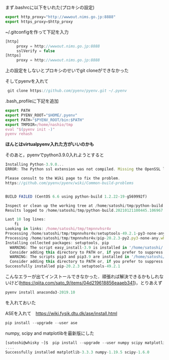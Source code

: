まず.bashrcに以下をいれた(プロキシの設定)

```js
export http_proxy="http://wwwout.nims.go.jp:8888"
export https_proxy=$http_proxy
```

~/.gitconfigを作って下記を入力

```js
[http]
     proxy = http://wwwout.nims.go.jp:8888
     sslVerify = false
[https]
     proxy = http://wwwout.nims.go.jp:8888
```

上の設定をしないとプロキシのせいでgit cloneができなかった

そしてpyenvを入れて

```js
 git clone https://github.com/pyenv/pyenv.git ~/.pyenv
```

.bash_profileに下記を追加

```js
export PATH
export PYENV_ROOT="$HOME/.pyenv"
export PATH="$PYENV_ROOT/bin:$PATH"
export TMPDIR=/home/nashio/tmp
eval "$(pyenv init -)"
pyenv rehash
```

**ほんとはvirtualpyenv入れた方がいいのかも**

そのあと，pyenvでpython3.9.0入れようとすると

```js
Installing Python-3.9.0...
ERROR: The Python ssl extension was not compiled. Missing the OpenSSL lib?

Please consult to the Wiki page to fix the problem.
https://github.com/pyenv/pyenv/wiki/Common-build-problems


BUILD FAILED (CentOS 6.6 using python-build 1.2.22-19-g569992f)

Inspect or clean up the working tree at /home/satoshi/tmp/python-build.20210121100445.106967
Results logged to /home/satoshi/tmp/python-build.20210121100445.106967.log

Last 10 log lines:
	fi
Looking in links: /home/satoshi/tmp/tmpnnvhsr4v
Processing /home/satoshi/tmp/tmpnnvhsr4v/setuptools-49.2.1-py3-none-any.whl
Processing /home/satoshi/tmp/tmpnnvhsr4v/pip-20.2.3-py2.py3-none-any.whl
Installing collected packages: setuptools, pip
  WARNING: The script easy_install-3.9 is installed in '/home/satoshi/.pyenv/versions/3.9.0/bin' which is not on PATH.
  Consider adding this directory to PATH or, if you prefer to suppress this warning, use --no-warn-script-location.
  WARNING: The scripts pip3 and pip3.9 are installed in '/home/satoshi/.pyenv/versions/3.9.0/bin' which is not on PATH.
  Consider adding this directory to PATH or, if you prefer to suppress this warning, use --no-warn-script-location.
Successfully installed pip-20.2.3 setuptools-49.2.1
```

こんなエラーが出てインストールできなかった．頑張れば解決できるかもしれないけど(https://qiita.com/sato_9/items/04d219618856eaaeb341)，とりあえず

```js
pyenv install anaconda3-2019.10
```

を入れておいた

ASEを入れて　https://wiki.fysik.dtu.dk/ase/install.html

```js
pip install --upgrade --user ase
```

numpy, scipy and matplotlibを最新版にした

```js
[satoshi@whisky ~]$  pip install --upgrade --user numpy scipy matplotlib
....
Successfully installed matplotlib-3.3.3 numpy-1.19.5 scipy-1.6.0
```
